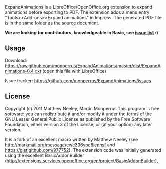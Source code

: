 ExpandAnimations is a LibreOffice/OpenOffice.org extension to expand animations before exporting to PDF. The extension adds a menu entry "Tools>>Add-ons>>Expand animations" in Impress. The generated PDF file is in the same folder as the source document.

**We are looking for contributors, knowledgeable in Basic, see [issue list](https://github.com/monperrus/ExpandAnimations/issues?q=is%3Aissue+is%3Aopen+sort%3Aupdated-desc) :)** 

Usage
-------

Download: <https://raw.github.com/monperrus/ExpandAnimations/master/dist/ExpandAnimations-0.4.oxt> (open this file with LibreOffice)

Issue tracker: <https://github.com/monperrus/ExpandAnimations/issues>

License
--------

Copyright (c) 2011  Matthew Neeley, Martin Monperrus
This program is free software: you can redistribute it and/or modify
it under the terms of the GNU Lesser General Public License as published by
the Free Software Foundation, either version 3 of the License, or
(at your option) any later version.

It is a fork of an excellent macro written by Matthew Neeley (see <http://markmail.org/message/ewe336yoe6iennsf> and <https://gist.github.com/977752>).
The extension code was initially generated using the excellent BasicAddonBuilder (<http://extensions.services.openoffice.org/en/project/BasicAddonBuilder>),

